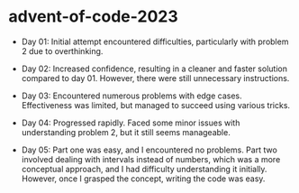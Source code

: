 # advent-of-code-2023

- Day 01: Initial attempt encountered difficulties, particularly with problem 2 due to overthinking.

- Day 02: Increased confidence, resulting in a cleaner and faster solution compared to day 01. However, there were still unnecessary instructions.

- Day 03: Encountered numerous problems with edge cases. Effectiveness was limited, but managed to succeed using various tricks.

- Day 04: Progressed rapidly. Faced some minor issues with understanding problem 2, but it still seems manageable.

- Day 05: Part one was easy, and I encountered no problems. Part two involved dealing with intervals instead of numbers, which was a more conceptual approach, and I had difficulty understanding it initially. However, once I grasped the concept, writing the code was easy.